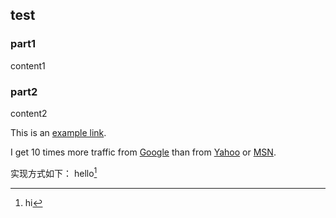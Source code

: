 ## test

### part1
content1

### part2
content2

This is an [example link](https://www.baidu.com/).

I get 10 times more traffic from [Google][1] than from [Yahoo][2] or [MSN][3].  

[1]: http://google.com/        "Google" 
[2]: http://search.yahoo.com/  "Yahoo Search" 
[3]: http://search.msn.com/    "MSN Search"


实现方式如下：
hello[^hello]


[^hello]: hi

